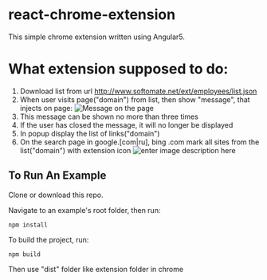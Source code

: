 # react-chrome-extension
This simple chrome extension written using Angular5.

# What extension supposed to do:

 1. Download list from url http://www.softomate.net/ext/employees/list.json
 2. When user visits page("domain") from list, then show "message", that injects on page:
![Message on the page](https://i.imgur.com/Ps6xM2m.png)
 3. This message can be shown no more than three times
 4. If the user has closed the message, it will no longer be displayed
 5. In popup display the list of links("domain")
 6. On the search page in google.[com|ru], bing .com  mark all sites from the list("domain") with extension icon 
![enter image description here](https://i.imgur.com/c2OAx5O.png)

## To Run An Example

Clone or download this repo.

Navigate to an example's root folder, then run:
```
npm install 
```
To build the project, run:
```
npm build
```
Then use "dist" folder like extension folder in chrome
